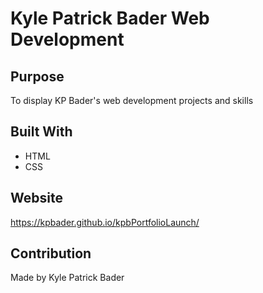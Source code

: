 # Kyle Patrick Bader Web Development 

## Purpose 
To display KP Bader's web development projects and skills 

## Built With
* HTML
* CSS

## Website 
https://kpbader.github.io/kpbPortfolioLaunch/

## Contribution 
Made by Kyle Patrick Bader 

